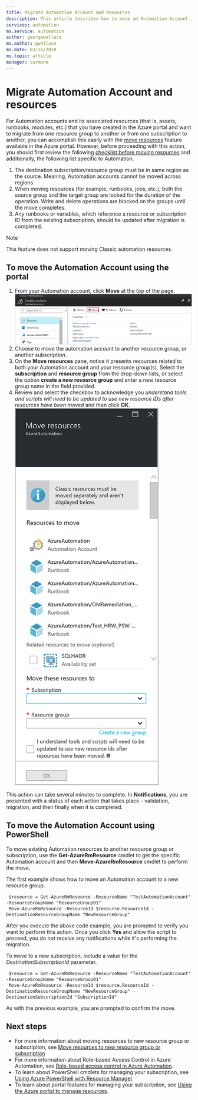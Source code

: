 ```yaml
---
title: Migrate Automation Account and Resources
description: This article describes how to move an Automation Account in Azure Automation and associated resources from one subscription to another.
services: automation
ms.service: automation
author: georgewallace
ms.author: gwallace
ms.date: 03/16/2018
ms.topic: article
manager: carmonm
---
```

# Migrate Automation Account and resources
For Automation accounts and its associated resources (that is, assets, runbooks, modules, etc.) that you have created in the Azure portal and want to migrate from one resource group to another or from one subscription to another, you can accomplish this easily with the [move resources](../azure-resource-manager/resource-group-move-resources.md) feature available in the Azure portal. However, before proceeding with this action, you should first review the following [checklist before moving resources](../azure-resource-manager/resource-group-move-resources.md#checklist-before-moving-resources) and additionally, the following list specific to Automation.  

1. The destination subscription/resource group must be in same region as the source. Meaning, Automation accounts cannot be moved across regions.
2. When moving resources (for example, runbooks, jobs, etc.), both the source group and the target group are locked for the duration of the operation. Write and delete operations are blocked on the groups until the move completes. 
3. Any runbooks or variables, which reference a resource or subscription ID from the existing subscription, should be updated after migration is completed.  

> [!NOTE]
> This feature does not support moving Classic automation resources.
>
>

## To move the Automation Account using the portal
1. From your Automation account, click **Move** at the top of the page.<br> ![Move option](media/automation-migrate-account-subscription/automation-menu-move.png)<br>
2. Choose to move the automation account to another resource group, or another subscription.
3. On the **Move resources** pane, notice it presents resources related to both your Automation account and your resource group(s). Select the **subscription** and **resource group** from the drop-down lists, or select the option **create a new resource group** and enter a new resource group name in the field provided. 
4. Review and select the checkbox to acknowledge you *understand tools and scripts will need to be updated to use new resource IDs after resources have been moved* and then click **OK**.<br> ![Move Resources pane](media/automation-migrate-account-subscription/automation-move-resources-blade.png)<br>   

This action can take several minutes to complete. In **Notifications**, you are presented with a status of each action that takes place - validation, migration, and then finally when it is completed.    

## To move the Automation Account using PowerShell
To move existing Automation resources to another resource group or subscription, use the  **Get-AzureRmResource** cmdlet to get the specific Automation account and then **Move-AzureRmResource** cmdlet to perform the move.

The first example shows how to move an Automation account to a new resource group.

   ```
    $resource = Get-AzureRmResource -ResourceName "TestAutomationAccount" -ResourceGroupName "ResourceGroup01"
    Move-AzureRmResource -ResourceId $resource.ResourceId -DestinationResourceGroupName "NewResourceGroup"
   ```

After you execute the above code example, you are prompted to verify you want to perform this action. Once you click **Yes** and allow the script to proceed, you do not receive any notifications while it's performing the migration. 

To move to a new subscription, include a value for the *DestinationSubscriptionId* parameter.

   ```
    $resource = Get-AzureRmResource -ResourceName "TestAutomationAccount" -ResourceGroupName "ResourceGroup01"
    Move-AzureRmResource -ResourceId $resource.ResourceId -DestinationResourceGroupName "NewResourceGroup" -DestinationSubscriptionId "SubscriptionId"
   ```

As with the previous example, you are prompted to confirm the move. 

## Next steps
* For more information about moving resources to new resource group or subscription, see [Move  resources to new resource group or subscription](../azure-resource-manager/resource-group-move-resources.md)
* For more information about Role-based Access Control in Azure Automation, see [Role-based access control in Azure Automation](automation-role-based-access-control.md).
* To learn about PowerShell cmdlets for managing your subscription, see [Using Azure PowerShell with Resource Manager](../azure-resource-manager/powershell-azure-resource-manager.md)
* To learn about portal features for managing your subscription, see [Using the Azure portal to manage resources](../azure-resource-manager/resource-group-portal.md).
